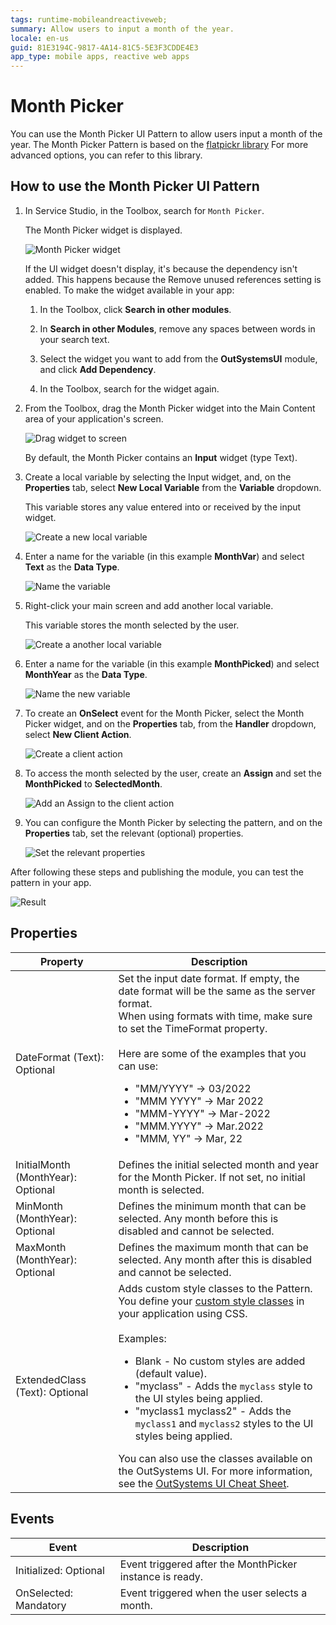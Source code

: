 ```yaml
---
tags: runtime-mobileandreactiveweb;  
summary: Allow users to input a month of the year. 
locale: en-us
guid: 81E3194C-9817-4A14-81C5-5E3F3CDDE4E3
app_type: mobile apps, reactive web apps
---
```


# Month Picker

You can use the Month Picker UI Pattern to allow users input a month of the year. The Month Picker Pattern is based on the [flatpickr library](https://flatpickr.js.org/) For more advanced options, you can refer to this library.

## How to use the Month Picker UI Pattern

1. In Service Studio, in the Toolbox, search for `Month Picker`.
    
    The Month Picker widget is displayed.

    ![Month Picker widget](images/monthpicker-widget-ss.png)

    If the UI widget doesn't display, it's because the dependency isn't added. This happens because the Remove unused references setting is enabled. To make the widget available in your app:

    1. In the Toolbox, click **Search in other modules**.

    1. In **Search in other Modules**, remove any spaces between words in your search text.
    
    1. Select the widget you want to add from the **OutSystemsUI** module, and click **Add Dependency**. 

    1. In the Toolbox, search for the widget again.

1. From the Toolbox, drag the Month Picker widget into the Main Content area of your application's screen.

    ![Drag widget to screen](images/monthpicker-dragwidget-ss.png)

    By default, the Month Picker contains an **Input** widget (type Text).

1. Create a local variable by selecting the Input widget, and, on the **Properties** tab, select **New Local Variable** from the **Variable** dropdown.

    This variable stores any value entered into or received by the input widget.

    ![Create a new local variable](images/monthpicker-variable-ss.png)

1. Enter a name for the variable (in this example **MonthVar**) and select **Text** as the **Data Type**.

    ![Name the variable](images/monthpicker-monthvar-ss.png)

1. Right-click your main screen and add another local variable.

    This variable stores the month selected by the user.

    ![Create a another local variable](images/monthpicker-localvar-ss.png)

1. Enter a name for the variable (in this example **MonthPicked**) and select **MonthYear** as the **Data Type**.

    ![Name the new variable](images/monthpicker-monthpicked-ss.png)

1. To create an **OnSelect** event for the Month Picker, select the Month Picker widget, and on the **Properties** tab, from the **Handler** dropdown, select **New Client Action**.

    ![Create a client action](images/monthpicker-client-action-ss.png)

1. To access the month selected by the user, create an **Assign** and set the **MonthPicked** to **SelectedMonth**.

    ![Add an Assign to the client action](images/monthpicker-assign-ss.png)

1. You can configure the Month Picker by selecting the pattern, and on the **Properties** tab, set the relevant (optional) properties.

    ![Set the relevant properties](images/monthpicker-properties-ss.png)

After following these steps and publishing the module, you can test the pattern in your app.

![Result](images/monthpicker-result.png)

## Properties

| Property  | Description  | 
|---|---|
|DateFormat (Text): Optional | Set the input date format. If empty, the date format will be the same as the server format.</br>When using formats with time, make sure to set the TimeFormat property.</br></br>Here are some of the examples that you can use: <ul><li>"MM/YYYY" -> 03/2022</li><li>"MMM YYYY" -> Mar 2022</li><li>"MMM-YYYY" -> Mar-2022</li><li>"MMM.YYYY" -> Mar.2022</li><li>"MMM, YY" -> Mar, 22</li></ul>| 
|InitialMonth (MonthYear): Optional | Defines the initial selected month and year for the Month Picker. If not set, no initial month is selected.|  
|MinMonth (MonthYear): Optional| Defines the minimum month that can be selected. Any month before this is disabled and cannot be selected.| 
|MaxMonth (MonthYear): Optional | Defines the maximum month that can be selected. Any month after this is disabled and cannot be selected.| 
|ExtendedClass (Text): Optional | Adds custom style classes to the Pattern. You define your [custom style classes](../../../look-feel/css.md) in your application using CSS.</br></br>Examples: <ul><li>Blank - No custom styles are added (default value).</li><li>"myclass" - Adds the ``myclass`` style to the UI styles being applied.</li><li>"myclass1 myclass2" - Adds the ``myclass1`` and ``myclass2`` styles to the UI styles being applied.</li></ul>You can also use the classes available on the OutSystems UI. For more information, see the [OutSystems UI Cheat Sheet](https://outsystemsui.outsystems.com/OutSystemsUIWebsite/CheatSheet).  |

## Events

|Event| Description  | 
|---|---|
|Initialized: Optional  | Event triggered after the MonthPicker instance is ready. | 
|OnSelected: Mandatory  | Event triggered when the user selects a month.  | 

